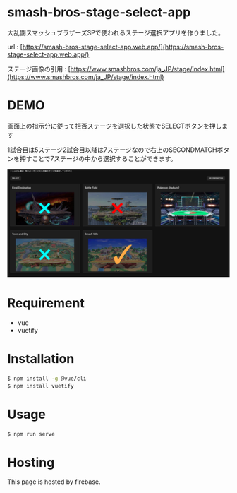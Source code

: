 # smash-bros-stage-select-app

 
大乱闘スマッシュブラザーズSPで使われるステージ選択アプリを作りました。

url : [https://smash-bros-stage-select-app.web.app/](https://smash-bros-stage-select-app.web.app/)
 
 ステージ画像の引用 : [https://www.smashbros.com/ja_JP/stage/index.html](https://www.smashbros.com/ja_JP/stage/index.html)
# DEMO
 
画面上の指示分に従って拒否ステージを選択した状態でSELECTボタンを押します

1試合目は5ステージ2試合目以降は7ステージなので右上のSECONDMATCHボタンを押すことで7ステージの中から選択することができます。

![](demo.png "demo")
 
# Requirement
 
* vue
* vuetify
 
# Installation
 

 
```bash
$ npm install -g @vue/cli
$ npm install vuetify
```
 
# Usage

```bash
$ npm run serve
```
# Hosting

This page is hosted by firebase.
